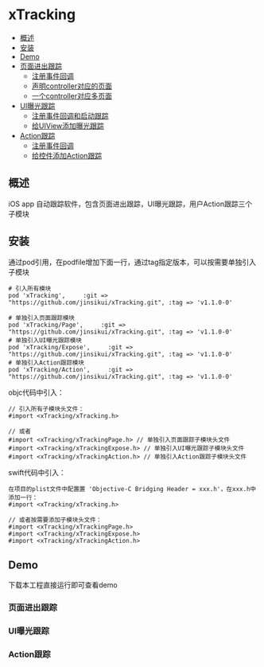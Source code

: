 # <a name="top"></a>xTracking

* [概述](#概述)
* [安装](#安装)
* [Demo](#demo)
* [页面进出跟踪](#page)
  * [注册事件回调](#pageregist)
  * [声明controller对应的页面](#pagecontroller)
  * [一个controller对应多页面](#pageagent)
* [UI曝光跟踪](#expose)
  * [注册事件回调和启动跟踪](#exposeregist)
  * [给UIView添加曝光跟踪](#exposedeclare)
* [Action跟踪](#action)
  * [注册事件回调](#actionregist)
  * [给控件添加Action跟踪](#actiondeclare)

## 概述

iOS app 自动跟踪软件，包含页面进出跟踪，UI曝光跟踪，用户Action跟踪三个子模块

## 安装

通过pod引用，在podfile增加下面一行，通过tag指定版本，可以按需要单独引入子模块
```
# 引入所有模块
pod 'xTracking',     :git => "https://github.com/jinsikui/xTracking.git", :tag => 'v1.1.0-0'

# 单独引入页面跟踪模块
pod 'xTracking/Page',     :git => "https://github.com/jinsikui/xTracking.git", :tag => 'v1.1.0-0'
# 单独引入UI曝光跟踪模块
pod 'xTracking/Expose',     :git => "https://github.com/jinsikui/xTracking.git", :tag => 'v1.1.0-0'
# 单独引入Action跟踪模块
pod 'xTracking/Action',     :git => "https://github.com/jinsikui/xTracking.git", :tag => 'v1.1.0-0'
```
 objc代码中引入：
```
// 引入所有子模块头文件：
#import <xTracking/xTracking.h>

// 或者
#import <xTracking/xTrackingPage.h> // 单独引入页面跟踪子模块头文件
#import <xTracking/xTrackingExpose.h> // 单独引入UI曝光跟踪子模块头文件
#import <xTracking/xTrackingAction.h> // 单独引入Action跟踪子模块头文件
```
 swift代码中引入：
```
在项目的plist文件中配置置 'Objective-C Bridging Header = xxx.h'，在xxx.h中添加一行：
#import <xTracking/xTracking.h>

// 或者按需要添加子模块头文件：
#import <xTracking/xTrackingPage.h>
#import <xTracking/xTrackingExpose.h>
#import <xTracking/xTrackingAction.h>

```

## Demo

下载本工程直接运行即可查看demo


### <a name="page"></a>页面进出跟踪


### <a name="expose"></a>UI曝光跟踪


### <a name="action"></a>Action跟踪


